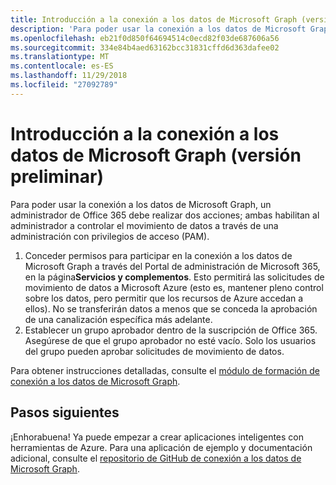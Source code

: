 ```yaml
---
title: Introducción a la conexión a los datos de Microsoft Graph (versión preliminar)
description: 'Para poder usar la conexión a los datos de Microsoft Graph, un administrador de Office 365 debe realizar dos acciones; ambas habilitan al administrador a controlar el movimiento de datos a través de una administración con privilegios de acceso (PAM). '
ms.openlocfilehash: eb21f0d850f64694514c0ecd82f03de687606a56
ms.sourcegitcommit: 334e84b4aed63162bcc31831cffd6d363dafee02
ms.translationtype: MT
ms.contentlocale: es-ES
ms.lasthandoff: 11/29/2018
ms.locfileid: "27092789"
---
```

# <a name="get-started-with-microsoft-graph-data-connect-preview"></a>Introducción a la conexión a los datos de Microsoft Graph (versión preliminar)

Para poder usar la conexión a los datos de Microsoft Graph, un administrador de Office 365 debe realizar dos acciones; ambas habilitan al administrador a controlar el movimiento de datos a través de una administración con privilegios de acceso (PAM). 

1. Conceder permisos para participar en la conexión a los datos de Microsoft Graph a través del Portal de administración de Microsoft 365, en la página**Servicios y complementos**. Esto permitirá las solicitudes de movimiento de datos a Microsoft Azure (esto es, mantener pleno control sobre los datos, pero permitir que los recursos de Azure accedan a ellos). No se transferirán datos a menos que se conceda la aprobación de una canalización específica más adelante.
2. Establecer un grupo aprobador dentro de la suscripción de Office 365. Asegúrese de que el grupo aprobador no esté vacío. Solo los usuarios del grupo pueden aprobar solicitudes de movimiento de datos.

Para obtener instrucciones detalladas, consulte el [módulo de formación de conexión a los datos de Microsoft Graph](https://github.com/microsoftgraph/msgraph-training-dataconnect/blob/master/Lab.md).

## <a name="next-steps"></a>Pasos siguientes

¡Enhorabuena! Ya puede empezar a crear aplicaciones inteligentes con herramientas de Azure. Para una aplicación de ejemplo y documentación adicional, consulte el [repositorio de GitHub de conexión a los datos de Microsoft Graph](https://github.com/OfficeDev/MS-Graph-Data-Connect/wiki). 
